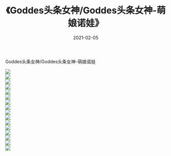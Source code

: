 ﻿---
layout: post
title:  《Goddes头条女神/Goddes头条女神-萌娘诺娃》
date:   2021-02-05
img: http://pic.660000.xyz/1:/网络美图/2021/Goddes头条女神/Goddes头条女神-萌娘诺娃/000.jpg
categories: [美女, 清纯, 唯美]
---

Goddes头条女神/Goddes头条女神-萌娘诺娃

 ![](http://pic.660000.xyz/1:/网络美图/2021/Goddes头条女神/Goddes头条女神-萌娘诺娃/001.jpg) <br>![](http://pic.660000.xyz/1:/网络美图/2021/Goddes头条女神/Goddes头条女神-萌娘诺娃/002.jpg) <br>![](http://pic.660000.xyz/1:/网络美图/2021/Goddes头条女神/Goddes头条女神-萌娘诺娃/003.jpg) <br>![](http://pic.660000.xyz/1:/网络美图/2021/Goddes头条女神/Goddes头条女神-萌娘诺娃/004.jpg) <br>![](http://pic.660000.xyz/1:/网络美图/2021/Goddes头条女神/Goddes头条女神-萌娘诺娃/005.jpg) <br>![](http://pic.660000.xyz/1:/网络美图/2021/Goddes头条女神/Goddes头条女神-萌娘诺娃/006.jpg) <br>![](http://pic.660000.xyz/1:/网络美图/2021/Goddes头条女神/Goddes头条女神-萌娘诺娃/007.jpg) <br>![](http://pic.660000.xyz/1:/网络美图/2021/Goddes头条女神/Goddes头条女神-萌娘诺娃/008.jpg) <br>![](http://pic.660000.xyz/1:/网络美图/2021/Goddes头条女神/Goddes头条女神-萌娘诺娃/009.jpg) <br>![](http://pic.660000.xyz/1:/网络美图/2021/Goddes头条女神/Goddes头条女神-萌娘诺娃/010.jpg) <br>![](http://pic.660000.xyz/1:/网络美图/2021/Goddes头条女神/Goddes头条女神-萌娘诺娃/011.jpg) <br>![](http://pic.660000.xyz/1:/网络美图/2021/Goddes头条女神/Goddes头条女神-萌娘诺娃/012.jpg) <br>![](http://pic.660000.xyz/1:/网络美图/2021/Goddes头条女神/Goddes头条女神-萌娘诺娃/013.jpg) <br>![](http://pic.660000.xyz/1:/网络美图/2021/Goddes头条女神/Goddes头条女神-萌娘诺娃/014.jpg) <br>![](http://pic.660000.xyz/1:/网络美图/2021/Goddes头条女神/Goddes头条女神-萌娘诺娃/015.jpg) <br>![](http://pic.660000.xyz/1:/网络美图/2021/Goddes头条女神/Goddes头条女神-萌娘诺娃/016.jpg) <br>